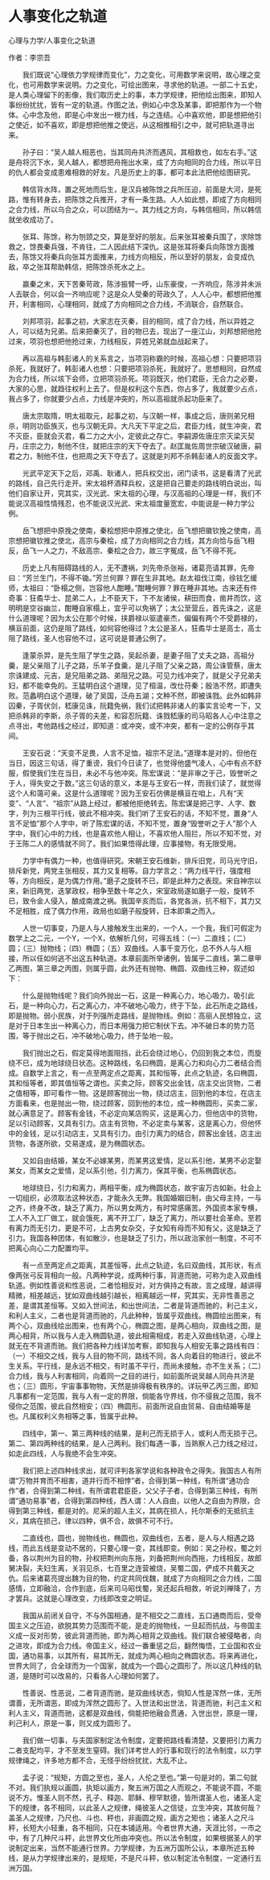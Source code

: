 # 人事变化之轨道

心理与力学/人事变化之轨道

作者：李宗吾

　　我们既说“心理依力学规律而变化”，力之变化，可用数学来说明，故心理之变化，也可用数学来说明。力之变化，可绘出图来，寻求他的轨道。一部二十五史，是人类心理留下的影像，我们取历史上的事，本力学规律，把他绘出图来，即知人事纷纷扰扰，皆有一定的轨道。作图之法，例如心中念及某事，即把那作为一个物体。心中念及他，即是心中发出一根力线，与之连结。心中喜欢他，即是想把他引之使近，如不喜欢，即是想把他推之使远，从这相推相引之中，就可把轨道寻出来。



　　孙子曰：“吴人越人相恶也，当其同舟共济而遇风，其相救也，如左右手。”这是舟将沉下水，吴人越人，都想把舟拖出水来，成了方向相同的合力线，所以平日的仇人都会变成患难相救的好友。凡是历史上的事，都可本此法把他绘图研究。



　　韩信背水阵，置之死地而后生，是汉兵被陈馀之兵所压迫，前面是大河，是死路，惟有转身去，把陈馀之兵推开，才有一条生路。人人如此想，即成了方向相同之合力线，所以乌合之众，可以团结为一。其力线之方向，与韩信相同，所以韩信就坐收成功了。



　　张耳、陈馀，称为刎颈之交，算是至好的朋友。后来张耳被秦兵围了，求除馀救之，馀畏秦兵强，不肯往，二人因此结下深仇。这是张耳将秦兵向陈馀方面推去，陈馀又将秦兵向张耳方面推来，力线方向相反，所以至好的朋友，会变成仇敌，卒之张耳帮助韩信，把陈馀杀死水之上。



　　嬴秦之末，天下苦秦苛政，陈涉振臂一呼，山东豪俊，一齐响应，陈涉并未派人去联合，何以会一齐响应呢？这是众人受秦的苛政久了，人人心中，都想把他推开，利害相同，心理相同，就成了方向相同之合力线，不消联合，自然联合。



　　刘邦项羽，起事之初，大家志在灭秦，目的相同，成了合力线，所以异姓之人，可以结为兄弟。后来把秦灭了，目的物已去，现出了一座江山，刘邦想把他抢过来，项羽也想把他抢过来，力线相反，异姓兄弟就血战起来了。



　　再以高祖与韩彭诸人的关系言之，当项羽称霸的时候，高祖心想：只要把项羽杀死，我就好了。韩彭诸人也想：只要把项羽杀死，我就好了。思想相同，自然成为合力线，所以垓下会师，立把项羽杀死。项羽既灭，他们君臣，无合力之必要，大家的心思，就趋往权利上去了。但是权利这个东西，你占多了，我就要少占点，我占多了，你就要少占点，力线是冲突的，所以高祖就杀起功臣来了。



　　唐太宗取隋，明太祖取元，起事之初，与汉朝一样，事成之后，唐则弟兄相杀，明则功臣族灭，也与汉朝无异。大凡天下平定之后，君臣力线，就生冲突，君不灭臣，臣就会灭君，看二力之大小，定彼此之存亡。李嗣源佐唐庄宗灭梁灭契丹，庄宗之力，制他不住，就把庄宗的天下夺去了。赵匡胤佐周世宗破汉破唐，嗣君之力，制他不住，也把周之天下夺去了。这就是刘邦不杀韩彭诸人的反面文字。



　　光武平定天下之后，邓禹、耿诸人，把兵权交出，闭门读书，这是看清了光武的路线，自己先行走开。宋太祖杯酒释兵权，这是把自己要走的路线明白说出，叫他们自家让开，究其实，汉光武、宋太祖的心理，与汉高祖的心理是一样，我们不能说汉高祖性情残忍，也不能说汉光武、宋太祖度量宽宏，中能说是一种力学公例。



　　岳飞想把中原挽之使南，秦桧想把中原推之使北，岳飞想把徽钦挽之使南，高宗想把徽钦推之使北，高宗与秦桧，成了方向相同之合力线，其方向恰与岳飞相反，岳飞一人之力，不敌高宗、秦桧之合力，故三字冤成，岳飞不得不死。



　　历史上凡有阻碍路线的人，无不遭祸，刘先帝杀张裕，诸葛亮请其罪，先帝曰：“芳兰生门，不得不锄。”芳兰何罪？罪在生非其地。赵太祖伐江南，徐铉乞缓师，太祖曰：“卧榻之侧，岂容他人酣睡。”酣睡何罪？罪在睡非其地。古来还有件奇事：狂矞华士、昆弟二人，上不臣天下，下不友诸侯，耕田而食，凿井而饮，这明明是空谷幽兰，酣睡自家榻上，宜乎可以免祸了；太公至营丘，首先诛之，这是什么道理呢？因为太公在那个时候，挟爵禄以驱遣豪杰，偏偏有两个不受爵禄的，横亘前面，这仍是阻了路线，如何容他得过？太公是圣人，狂矞华士是高士，高士阻了路线，圣人也容他不过，这可说是普通公例了。



　　逢蒙杀羿，是先生阻了学生之路，吴起杀妻，是妻子阻了丈夫之路，高祖分羹，是父亲阻了儿子之路，乐羊子食羹，是儿子阻了父亲之路，周公诛管蔡，唐太宗诛建成、元吉，是兄阻弟之路、弟阻兄之路。可见力线冲突了，就是父子兄弟夫妇，都不能幸免的。王猛明白这个道理，见了桓温，改仕苻秦；殷浩不然，即遭失败。范蠡明白这个道理，破了吴国，泛舟五湖；文种不然，即被诛戮。此外如韩非囚秦，子胥伏剑，嵇康见诛，阮籍免祸，我们试把韩非诸人的事实言论考一下，又把杀韩非的李斯，杀子胥的夫差，和容忍阮籍、诛戮嵇康的司马昭各人心中注意之点寻出，考他路线之经过，即知道：或冲突，或不冲突，都有一定的公例存乎其间。



　　王安石说：“天变不足畏，人言不足恤，祖宗不足法。”道理本是对的，但他在当日，因这三句话，得了重谤，我们今日读了，也觉得他盛气凌人，心中有点不舒服，假使我们生在当日，未必不与他冲突。陈宏谋说：“是非审之于己，毁誉听之于人，得失安之于数。”这三句话的意义，本是与王安石一样，而我们读了，就觉得这个人和蔼可亲。这是什么道理呢？因为王安石仿佛是横亘在咱上，凡有“天变”、“人言”、“祖宗”从路上经过，都被他拒绝转去。陈宏谋是把己字、人字、数字，列为三根平行线，彼此不相冲突。我们听了王安石的话，不知不觉，置身“人言不足恤”那个人字中，听了陈宏谋的话，不知不觉，置身“毁誉听之于人”那个人字中，我们心中的力线，也是喜欢他人相让，不喜欢他人阻拦，所以不知不觉，对于王陈二人的感情就不同了。我们如果悟得此理，应事接物，有无限受用。



　　力学中有偶力一种，也值得研究。宋朝王安石维新，排斥旧党，司马光守旧，排斥新党，两党主张相反，其力又复相等。自力学言之：“两力线平行，强度相等，方向相反，是为偶力作用。”磨子之旋转不已，即是此种力之表现。宋自神宗以来，新旧两党，迭掌政权，相争至数十年之久，宋室政局遂如磨子一般，旋转不已，致令金人侵入，酿成南渡之祸。我国辛亥而后，各党各派，抗不相下，其力又不足相胜，成了偶力作用，政局也如磨子般旋转，日本即乘之而入。



　　人世一切事变，乃是人与人接触发生出来的，一个人，一个我，我们可假定为数学上之二元，一个Y，一个X，依解析几何，可得五线：（一）二直线；（二）圆；（三）抛物线；（四）椭圆；（五）双曲线。人事千变万化，总不外人与人相接，所以任如何逃不出这五种轨道。本章前面所举诸例，皆属乎二直线，第二章甲乙两图，第三章之丙图，则属乎圆，此外还有抛物、椭圆、双曲线三种，叙述如下：



　　什么是抛物线呢？我们向外抛出一石，这是一种离心力，地心吸力，吸引此石，是一种向心力，石之离心力，冲不破地心吸力，终于下坠，此石所走之路线，即是抛物。弱小民族，对于列强所走路线，是抛物线。例如：高丽人民想独立，这是对于日本生出一种离心力，而日本用强力把它制伏下去。冲不破日本的势力范围，等于抛出之石，冲不破地心吸力，终于坠地一般。



　　我们抛出之石，假定莫得地面阻挡，此石会绕过地心，仍回到我之本位，而旋绕不已，成为地球绕日状态。这种路线，名曰椭圆，是离心力和向心力二者结合而成。自数学上言之，有一点至两定点之距离，其和恒等，此点之轨迹，名曰椭圆，其和恒等者，即其值恒等之谓也。买卖之际，顾客交出金钱，店主交出货物，二者之值相等，即可看作一物。这是顾客抛出一物，绕过店主，回到他的本位，在店主方面看来，也是抛出一物，绕过顾客，回到他的本位，成一种椭圆形，买卖二家，就心满意足了。顾客有金钱，不必定向某店购买，这是离心力，但他店中的货物，足以引动顾客，又具有引力。店主有货物，不必定卖与某客，这是离心力，但他怀中的金钱，足以引动店主，又具有引力。由引力离力的结合，顾客出金钱，店主出货物，各遂所欲，交易遂成，是为椭圆状态。



　　又如自由结婚，某女不必嫁某男，而某男这爱情，足以系引他，某男不必定娶某女，而某女之爱情，足以系引他，引力离力，保其平衡，也系椭圆状态。



　　地球绕日，引力和离力，两相平衡，成为椭圆状态，故宇宙万古如新。社会上一切组织，必须取法这种状态，才能永久无弊。我国婚姻旧制，由父母主持，一与之齐，终身不改，缺乏了离力，所以男女两方，有时常感痛苦。外国资本家专横，工人不入工厂做工，就会饿死，离不开工厂，缺乏了离力，所以要社会革命。至若有离力而无引力，更是不可，上古男女杂交，子女知有母而不知有父，这是缺乏了引力。我国各种团体，有如散沙，也是缺乏了引力，所以政治家创一制度，不可不把离心向心二力配置均平。



　　有一点至两定点之距离，其差恒等，此点之轨迹，名曰双曲线，其形状，有点像两张弓反背相向一般。凡两种学说，成两种行事，背道而驰，可称为走入双曲线轨道。例如性善说和性恶说，二者恰相反对，对方俱持之有故，言之成理，越讲得精微，相差越远，犹如双曲线越引越长，相离越远一样，究其实，无非性善恶之差，是谓其差恒等。又如入世间法，和出世间法，二者是背道而驰的，利己主义，和利人主义，二者也是背道而驰的，凡此种种，皆属乎双曲线。椭圆绘出图来，有两个心，双曲线绘出图来，也有两个心，椭圆之图，是两心相向，双曲线之图，是两心相背，所以我与人走入椭圆轨道，彼此相需相成，若走入双曲线轨道，心理上就无在不背道而驰。我们把各种力线详加考察，即知我与人相安无事之路线有四：（一）不相交之线，我与人目的物不同，路线不同，各人向着目的物进行，彼此不生关系。平行线，是永远不相交，有时虽不平行，而尚未接触，亦不生关系；（二）合力线，我与人利害相同，向着同一之目的进行，如前面所说吴越人同舟共济是也；（三）圆形，宇宙事事物物，天然是排得极有秩序的。详玩甲乙丙三图，即知凡事都有一定范围，我与人有一定的界限，倘能各守界线，你不侵我之范围，我不侵你之范围，彼此自然相安；（四）椭圆形。前面所说自由贸易、自由结婚等是也。凡属权利义务相等之事，皆属乎此种。



　　四线中，第一、第三两种线的结果，是利己而无损于人，或利人而无损于己。第二、第四两种线的结果，是人己两利。我们每遇一事，当熟察人己力线之经过，如走此四线，人与我绝不会生冲突。



　　我们把上述四种线求出，就可评判各家学说和各种政令之得失。我国古人有所谓“万物并育而不相害，道并行而不相悖”者，合得到第一种线，有所谓“通功合作”者，合得到第二种线，有所谓君君臣臣，父父子子者，合得到第三种线，有所谓“通功易事”者，合得到第四种线，西人谓：人人自由，以他人之自由为界限，合得到第三种线，都是对的。尼采的超人主义，其病在损人，托尔斯泰的无抵抗主义，其病在损己，律以四种，俱不合，故俱不可不行。



　　二直线也，圆也，抛物线也，椭圆也，双曲线也，五者，是人与人相遇之路线，而此五线是变动不居的，只要心理一变，其线即变。例如：吴之孙权，蜀之刘备，各以荆州为目的物，孙权把荆州向东拖，刘备把荆州向西拖，力线相反，故郎舅决裂，夫妇生离，关羽见杀，七百里之连营被烧，吴蜀二国，俨成不共戴天之仇。后来诸葛亮提出魏为目的物，约定共同伐魏，就成了方向相同之合力线，二国感情，立即融洽，合作到底，后来司马昭伐蜀，吴还起兵相救，听说刘禅降了，方才罢兵。这就是心理改变，力线即改变之明证。



　　我国从前闭关自守，不与外国相通，是不相交之二直线，五口通商而后，受帝国主义之压迫，欲脱其势力范围而不能，是走的抛物线，一旦起而抗战，与帝国主义成一反对形势，彼此背道而驰，即为两心相背之双曲线。我们联合被侵略者，向之进攻，即成为合力线。帝国主义，经过一番重惩之后，翻然悔悟，工业国和农业国，通功易事，以其所有，易其所无，就成为两心相向之椭圆状态。将来再进化，世界大同了，合全球而为一个国家，就成为一个圆心之圆形了。所以这几种线的轨道，是随时可以改易的，只看各人心理如何罢了。



　　性善说、性恶说，二者背道而驰，是双曲线状态，倘知人性是浑然一体，无所谓善，无所谓恶，即成为浑然之圆形了。入世法和出世法，背道而驰，利己主义和利人主义，背道而驰，这都是双曲线，倘能把他融会贯通，入世出世，原是一理，利己利人，原是一事，则又成为圆形了。



　　我们做一切事，与夫国家制定法令制度，定要把路线看清楚，又要把引力离力二者支配均平，才不至发生窒碍。我们详考世人的行事和现行的法令制度，以力学规律绳之，许多地方都不合，无怪乎纷纷扰扰，大乱不止。



　　孟子说：“规矩，方圆之至也，圣人，人伦之至也。”第一句是对的，第二句就不对。我们执规以画圆，执矩以画方，聚五洲万国之人而观之，不能说不圆，不能说不方。惟圣人则不然，孔子、释迦、耶稣、穆罕默德，皆所谓圣人也，诸圣人定下的规律，各不相同，以此圣人之规律，绳彼圣人之信徒，立生冲突，其故何哉？盖圣人之规律，乃尺也、斗也、秤也，非画圆之规，画方之矩也；诸圣人之尺斗秤，长短大小轻重，各不相同，只在本铺适用。今者世界大通，天涯比邻，一市之中，有了几种尺斗秤，此世界文化所由冲突也。所以法令制度，如果根据圣人的学说制定出来，当然不能通行世界。力学规律，为五洲万国所公认，本章所述五种线，是从力学规律出来的，是规矩，不是尺斗秤，依以制定法令制度，一定通行五洲万国。
